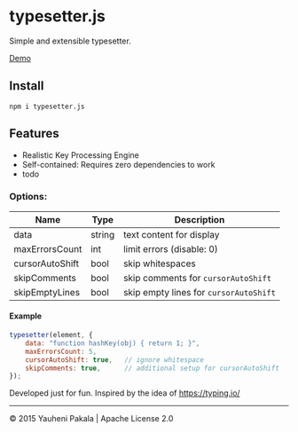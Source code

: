 # typesetter.js
Simple and extensible typesetter.

[Demo](https://wcoder.github.io/typesetter.js/index.html)

## Install

```
npm i typesetter.js
```

## Features

- Realistic Key Processing Engine
- Self-contained: Requires zero dependencies to work
- todo

### Options:

Name | Type | Description
-----|------|-------------
data | string | text content for display
maxErrorsCount | int | limit errors (disable: 0)
cursorAutoShift | bool | skip whitespaces
skipComments | bool | skip comments for `cursorAutoShift`
skipEmptyLines | bool | skip empty lines for `cursorAutoShift`

#### Example
```js
typesetter(element, {
    data: "function hashKey(obj) { return 1; }",
    maxErrorsCount: 5,
    cursorAutoShift: true,   // ignore whitespace
    skipComments: true,      // additional setup for cursorAutoShift
});
```

Developed just for fun. Inspired by the idea of https://typing.io/

---
&copy; 2015 Yauheni Pakala | Apache License 2.0
